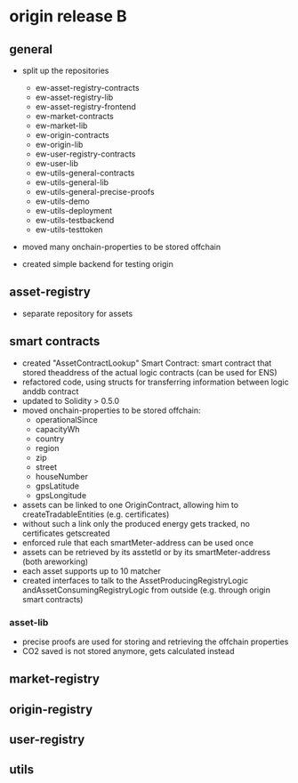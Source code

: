 # origin release B

## general
* split up the repositories
    * ew-asset-registry-contracts
    * ew-asset-registry-lib
    * ew-asset-registry-frontend
    * ew-market-contracts
    * ew-market-lib
    * ew-origin-contracts
    * ew-origin-lib
    * ew-user-registry-contracts
    * ew-user-lib
    * ew-utils-general-contracts
    * ew-utils-general-lib  
    * ew-utils-general-precise-proofs
    * ew-utils-demo
    * ew-utils-deployment 
    * ew-utils-testbackend
    * ew-utils-testtoken 

* moved many onchain-properties to be stored offchain 
* created simple backend for testing origin

## asset-registry
* separate repository for assets 

## smart contracts 
* created "AssetContractLookup" Smart Contract: smart contract that stored theaddress of the actual logic contracts (can be used for ENS)
* refactored code, using structs for transferring information between logic anddb contract
* updated to Solidity > 0.5.0
* moved onchain-properties to be stored offchain: 
    * operationalSince
    * capacityWh
    * country
    * region
    * zip 
    * street
    * houseNumber
    * gpsLatitude
    * gpsLongitude
* assets can be linked to one OriginContract, allowing him to createTradableEntities (e.g. certificates)
* without such a link only the produced energy gets tracked, no certificates getscreated
* enforced rule that each smartMeter-address can be used once
* assets can be retrieved by its asstetId or by its smartMeter-address (both areworking)
* each asset supports up to 10 matcher 
* created interfaces to talk to the AssetProducingRegistryLogic andAssetConsumingRegistryLogic from outside (e.g. through origin smart contracts)
    
### asset-lib    
* precise proofs are used for storing and retrieving the offchain properties
* CO2 saved is not stored anymore, gets calculated instead


## market-registry

## origin-registry

## user-registry

## utils






    